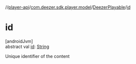 //[player-api](../../../index.md)/[com.deezer.sdk.player.model](../index.md)/[DeezerPlayable](index.md)/[id](id.md)

# id

[androidJvm]\
abstract val [id](id.md): [String](https://kotlinlang.org/api/latest/jvm/stdlib/kotlin/-string/index.html)

Unique identifier of the content

